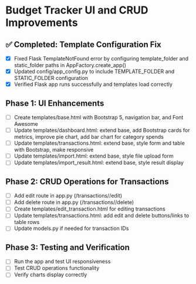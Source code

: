 # Budget Tracker UI and CRUD Improvements

## ✅ Completed: Template Configuration Fix
- [x] Fixed Flask TemplateNotFound error by configuring template_folder and static_folder paths in AppFactory.create_app()
- [x] Updated config/app_config.py to include TEMPLATE_FOLDER and STATIC_FOLDER configuration
- [x] Verified Flask app runs successfully and templates load correctly

## Phase 1: UI Enhancements
- [ ] Create templates/base.html with Bootstrap 5, navigation bar, and Font Awesome
- [ ] Update templates/dashboard.html: extend base, add Bootstrap cards for metrics, improve pie chart, add bar chart for category spends
- [ ] Update templates/transactions.html: extend base, style form and table with Bootstrap, make responsive
- [ ] Update templates/import.html: extend base, style file upload form
- [ ] Update templates/import_result.html: extend base, style result display

## Phase 2: CRUD Operations for Transactions
- [ ] Add edit route in app.py (/transactions/<id>/edit)
- [ ] Add delete route in app.py (/transactions/<id>/delete)
- [ ] Create templates/edit_transaction.html for editing transactions
- [ ] Update templates/transactions.html: add edit and delete buttons/links to table rows
- [ ] Update models.py if needed for transaction IDs

## Phase 3: Testing and Verification
- [ ] Run the app and test UI responsiveness
- [ ] Test CRUD operations functionality
- [ ] Verify charts display correctly
